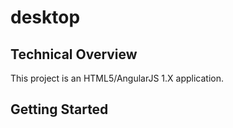 # desktop

## Technical Overview

This project is an HTML5/AngularJS 1.X application.

## Getting Started

